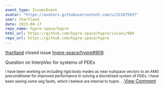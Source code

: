 ```yaml
---
event_type: IssuesEvent
avatar: "https://avatars.githubusercontent.com/u/22107593?"
user: thartland
date: 2023-08-17
repo_name: hypre-space/hypre
html_url: https://github.com/hypre-space/hypre/issues/909
repo_url: https://github.com/hypre-space/hypre
---
```


<a href='https://github.com/thartland' target='_blank'>thartland</a> closed issue <a href='https://github.com/hypre-space/hypre/issues/909' target='_blank'>hypre-space/hypre#909</a>.

<p>Question on InterpVec for systems of PDEs</p><small>I have been working on including rigid body modes as near nullspace vectors to an AMG preconditioner for improved performance in solving a discretized system of PDEs. I have been seeing some seg faults, which I believe are internal to hypre....</small><a href='https://github.com/hypre-space/hypre/issues/909' target='_blank'>View Comment</a>